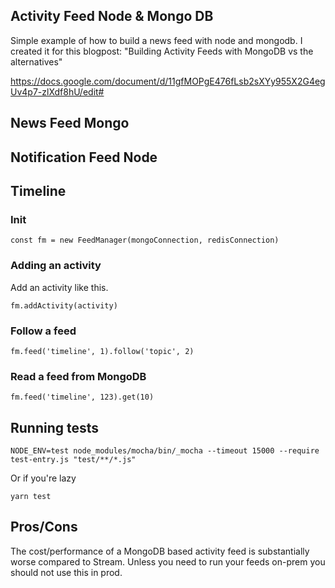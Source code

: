 ## Activity Feed Node & Mongo DB ##

Simple example of how to build a news feed with node and mongodb.
I created it for this blogpost: "Building Activity Feeds with MongoDB vs the alternatives"

https://docs.google.com/document/d/11gfMOPgE476fLsb2sXYy955X2G4egUv4p7-zlXdf8hU/edit#

## News Feed Mongo ##

## Notification Feed Node ##


## Timeline ##


### Init ###

```
const fm = new FeedManager(mongoConnection, redisConnection)
```

### Adding an activity ###

Add an activity like this.

```
fm.addActivity(activity)
```

### Follow a feed ###

```
fm.feed('timeline', 1).follow('topic', 2)
```

### Read a feed from MongoDB ###

```
fm.feed('timeline', 123).get(10)
```

## Running tests

```
NODE_ENV=test node_modules/mocha/bin/_mocha --timeout 15000 --require test-entry.js "test/**/*.js"
```

Or if you're lazy

```
yarn test
```

## Pros/Cons

The cost/performance of a MongoDB based activity feed is substantially worse compared to Stream.
Unless you need to run your feeds on-prem you should not use this in prod.
